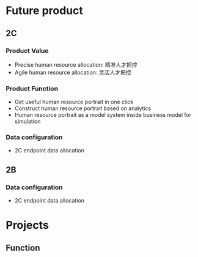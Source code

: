 # Future product
## 2C
### Product Value
- Precise human resource allocation: 精准人才把控
- Agile human resource allocation: 灵活人才把控
### Product Function
- Get useful human resource portrait in one click
- Construct human resource portrait based on analytics
- Human resource portrait as a model system inside business model for simulation
### Data configuration
- 2C endpoint data allocation

## 2B
### Data configuration
- 2C endpoint data allocation


# Projects
## Function
